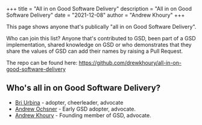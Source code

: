 +++
title = "All in on Good Software Delivery"
description = "All in on Good Software Delivery"
date = "2021-12-08"
author = "Andrew Khoury"
+++

This page shows anyone that's publically "all in on Good Software Delivery".

Who can join this list? Anyone that's contributed to GSD, been part of a GSD implementation, shared knowledge on GSD or who demonstrates that they share the values of GSD can add their names by raising a Pull Request.

The repo can be found here: https://github.com/drewkhoury/all-in-on-good-software-delivery

## Who's all in on Good Software Delivery?


- [Bri Urbina](https://www.linkedin.com/in/brianna-urbina-9711b312a/) - adopter, cheerleader, advocate
- [Andrew Ochsner](https://www.andyochsner.com) - Early GSD adopter, advocate.
- [Andrew Khoury](https://www.drewkhoury.com/drew/) - Founding member of GSD, advocate.
